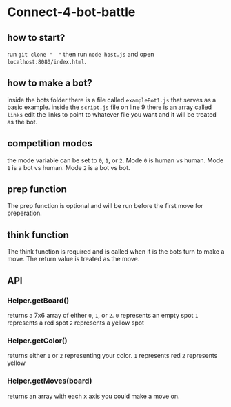# Connect-4-bot-battle
## how to start?
run `git clone "  "` then run `node host.js` and open `localhost:8080/index.html`.

## how to make a bot?
inside the bots folder there is a file called `exampleBot1.js` that serves as a basic example.
inside the `script.js` file on line 9 there is an array called `links` edit the links to point to whatever file you want and it will be treated as the bot.

## competition modes
the mode variable can be set to `0`, `1`, or `2`. 
Mode `0` is human vs human. 
Mode `1` is a bot vs human. 
Mode `2` is a bot vs bot.

## prep function
The prep function is optional and will be run before the first move for preperation.

## think function
The think function is required and is called when it is the bots turn to make a move.
The return value is treated as the move.

## API
### Helper.getBoard()
returns a 7x6 array of either `0`, `1`, or `2`.
`0` represents an empty spot
`1` represents a red spot
`2` represents a yellow spot

### Helper.getColor()
returns either `1` or `2` representing your color.
`1` represents red
`2` represents yellow

### Helper.getMoves(board)
returns an array with each x axis you could make a move on.




